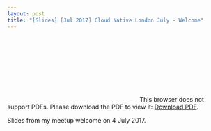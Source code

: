 ```yaml
---
layout: post
title: "[Slides] [Jul 2017] Cloud Native London July - Welcome"
---
```


<object data="http://www.oicheryl.com/resources/Cloud-Native-London-July-with-notes.pdf" type="application/pdf" width="700px" height="700px">
    <embed src="http://www.oicheryl.com/resources/Cloud-Native-London-July-with-notes.pdf">
        This browser does not support PDFs. Please download the PDF to view it: <a href="http://www.oicheryl.com/resources/Cloud-Native-London-July-with-notes.pdf">Download PDF</a>.</p>
    </embed>
</object>

Slides from my meetup welcome on 4 July 2017.
